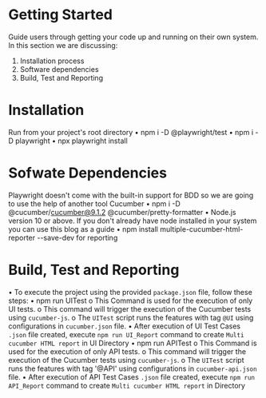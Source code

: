 # Getting Started

Guide users through getting your code up and running on their own system. In this section we are discussing:

1.	Installation process
2.	Software dependencies
3.	Build, Test and Reporting

# Installation 

Run from your project's root directory
•	npm i -D @playwright/test
•	npm i -D playwright 
•	npx playwright install


# Sofwate Dependencies

Playwright doesn't come with the built-in support for BDD so we are going to use the help of another tool Cucumber
•	npm i -D @cucumber/cucumber@9.1.2 @cucumber/pretty-formatter
•	Node.js version 10 or above. If you don't already have node installed in your system you can use this blog as a guide
•   npm install multiple-cucumber-html-reporter --save-dev for reporting


# Build, Test and Reporting

•   To execute the project using the provided `package.json` file, follow these steps:
    •   npm run UITest
        o	This Command is used for the execution of only UI tests.
        o	This command will trigger the execution of the Cucumber tests using `cucumber-js`.
        o	The `UITest` script runs the features with tag `@UI` using configurations in `cucumber.json` file. 
    •  After execution of UI Test Cases `.json` file created, execute `npm run UI_Report` command to create `Multi cucumber HTML report` in UI Directory
    •   npm run APITest
        o	This Command is used for the execution of only API tests.
        o	This command will trigger the execution of the Cucumber tests using `cucumber-js`.
        o	The `UITest` script runs the features with tag '@API' using configurations in `cucumber-api.json` file. 
    •   After execution of API Test Cases `.json` file created, execute `npm run API_Report` command to create `Multi cucumber HTML report` in Directory
